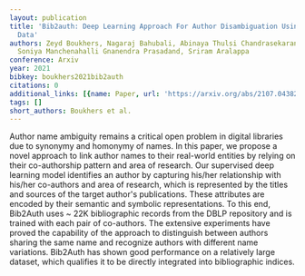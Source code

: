 ```yaml
---
layout: publication
title: 'Bib2auth: Deep Learning Approach For Author Disambiguation Using Bibliographic
  Data'
authors: Zeyd Boukhers, Nagaraj Bahubali, Abinaya Thulsi Chandrasekaran, Adarsh Anand,
  Soniya Manchenahalli Gnanendra Prasadand, Sriram Aralappa
conference: Arxiv
year: 2021
bibkey: boukhers2021bib2auth
citations: 0
additional_links: [{name: Paper, url: 'https://arxiv.org/abs/2107.04382'}]
tags: []
short_authors: Boukhers et al.
---
```

Author name ambiguity remains a critical open problem in digital libraries
due to synonymy and homonymy of names. In this paper, we propose a novel
approach to link author names to their real-world entities by relying on their
co-authorship pattern and area of research. Our supervised deep learning model
identifies an author by capturing his/her relationship with his/her co-authors
and area of research, which is represented by the titles and sources of the
target author's publications. These attributes are encoded by their semantic
and symbolic representations. To this end, Bib2Auth uses ~ 22K bibliographic
records from the DBLP repository and is trained with each pair of co-authors.
The extensive experiments have proved the capability of the approach to
distinguish between authors sharing the same name and recognize authors with
different name variations. Bib2Auth has shown good performance on a relatively
large dataset, which qualifies it to be directly integrated into bibliographic
indices.